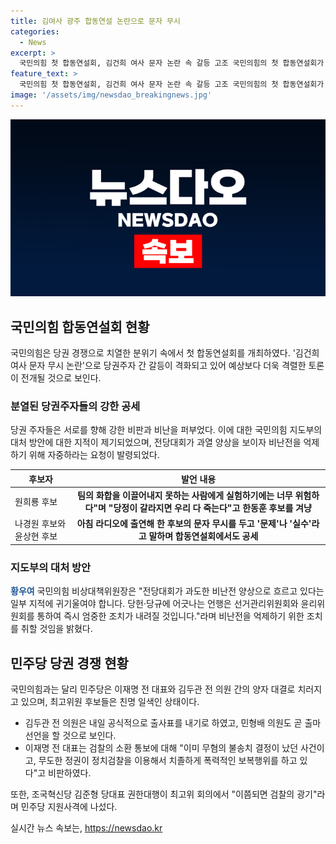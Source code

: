 ```yaml
---
title: 김여사 광주 합동연설 논란으로 문자 무시
categories:
  - News
excerpt: >
  국민의힘 첫 합동연설회, 김건희 여사 문자 논란 속 갈등 고조 국민의힘의 첫 합동연설회가 김건희 여사 문자 논란으로 고조되는 가운데, 당권 주자들의 격돌이 예상된다. 후보들은 비판과 지지를 공세하며 과열 상태를 보이고, 지도부는 자제를 요청했다. 한편, 민주당은 어대명으로 분위기가 굳어지고 있으며, 이재명 전 대표와 김두관 전 의원의 양자 대결이 예상되는 가운데 최고위원 후보들의 출마가 이어지고 있다. 이재명 전 대표는 검찰 소환에 관련해 날을 세우며 비판을 했다.
feature_text: >
  국민의힘 첫 합동연설회, 김건희 여사 문자 논란 속 갈등 고조 국민의힘의 첫 합동연설회가 김건희 여사 문자 논란으로 고조되는 가운데, 당권 주자들의 격돌이 예상된다. 후보들은 비판과 지지를 공세하며 과열 상태를 보이고, 지도부는 자제를 요청했다. 한편, 민주당은 어대명으로 분위기가 굳어지고 있으며, 이재명 전 대표와 김두관 전 의원의 양자 대결이 예상되는 가운데 최고위원 후보들의 출마가 이어지고 있다. 이재명 전 대표는 검찰 소환에 관련해 날을 세우며 비판을 했다.
image: '/assets/img/newsdao_breakingnews.jpg'
---
```


<p><img src="/assets/img/newsdao_breakingnews.jpg" alt="implanttips 속보" /></p>

<h2 data-ke-size="size26">국민의힘 합동연설회 현황</h2>

<p data-ke-size="size16">국민의힘은 당권 경쟁으로 치열한 분위기 속에서 첫 합동연설회를 개최하였다. '김건희 여사 문자 무시 논란'으로 당권주자 간 갈등이 격화되고 있어 예상보다 더욱 격렬한 토론이 전개될 것으로 보인다.</p>

<h3>분열된 당권주자들의 강한 공세</h3>

<p data-ke-size="size16">당권 주자들은 서로를 향해 강한 비판과 비난을 퍼부었다. 이에 대한 국민의힘 지도부의 대처 방안에 대한 지적이 제기되었으며, 전당대회가 과열 양상을 보이자 비난전을 억제하기 위해 자중하라는 요청이 발령되었다.</p>

<table>
    <thead>
        <tr>
            <th>후보자</th>
            <th>발언 내용</th>
        </tr>
    </thead>
    <tbody>
        <tr>
            <td>원희룡 후보</td>
            <td style="text-align: center; height: 17px;"><b>팀의 화합을 이끌어내지 못하는 사람에게 실험하기에는 너무 위험하다"며 "당정이 갈라지면 우리 다 죽는다"고 한동훈 후보를 겨냥</b></td>
        </tr>
        <tr>
            <td>나경원 후보와 윤상현 후보</td>
            <td style="text-align: center; height: 17px;"><b>아침 라디오에 출연해 한 후보의 문자 무시를 두고 '문제'나 '실수'라고 말하며 합동연설회에서도 공세</b></td>
        </tr>
    </tbody>
</table>

<h3>지도부의 대처 방안</h3>

<p data-ke-size="size16"><b><span style="color: #1a5490;">황우여</span></b> 국민의힘 비상대책위원장은 "전당대회가 과도한 비난전 양상으로 흐르고 있다는 일부 지적에 귀기울여야 합니다. 당헌·당규에 어긋나는 언행은 선거관리위원회와 윤리위원회를 통하여 즉시 엄중한 조치가 내려질 것입니다."라며 비난전을 억제하기 위한 조치를 취할 것임을 밝혔다.</p>

<h2 data-ke-size="size26">민주당 당권 경쟁 현황</h2>

<p data-ke-size="size16">국민의힘과는 달리 민주당은 이재명 전 대표와 김두관 전 의원 간의 양자 대결로 치러지고 있으며, 최고위원 후보들은 친명 일색인 상태이다.</p>

<ul>
    <li>김두관 전 의원은 내일 공식적으로 출사표를 내기로 하였고, 민형배 의원도 곧 출마 선언을 할 것으로 보인다.</li>
    <li>이재명 전 대표는 검찰의 소환 통보에 대해 "이미 무혐의 불송치 결정이 났던 사건이고, 무도한 정권이 정치검찰을 이용해서 치졸하게 폭력적인 보복행위를 하고 있다"고 비판하였다.</li>
</ul>

<p data-ke-size="size16">또한, 조국혁신당 김준형 당대표 권한대행이 최고위 회의에서 "이쯤되면 검찰의 광기"라며 민주당 지원사격에 나섰다.</p>
실시간 뉴스 속보는, <a href="https://newsdao.kr" rel="dofollow">https://newsdao.kr</a>


